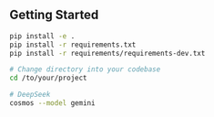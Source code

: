 ## Getting Started

```bash
pip install -e .
pip install -r requirements.txt
pip install -r requirements/requirements-dev.txt
```

```bash
# Change directory into your codebase
cd /to/your/project

# DeepSeek
cosmos --model gemini
```
